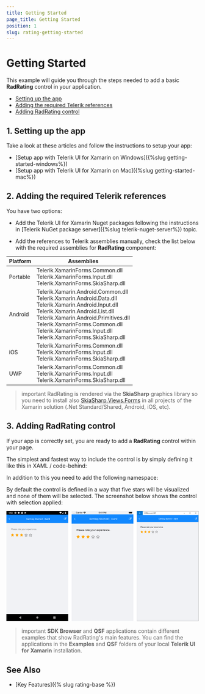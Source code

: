 ```yaml
---
title: Getting Started
page_title: Getting Started
position: 1
slug: rating-getting-started
---
```


# Getting Started

This example will guide you through the steps needed to add a basic **RadRating** control in your application.

* [Setting up the app](#1-setting-up-the-app)
* [Adding the required Telerik references](#2-adding-the-required-telerik-references)
* [Adding RadRating control](#3-adding-radrating-control)

## 1. Setting up the app

Take a look at these articles and follow the instructions to setup your app:

- [Setup app with Telerik UI for Xamarin on Windows]({%slug getting-started-windows%})
- [Setup app with Telerik UI for Xamarin on Mac]({%slug getting-started-mac%})

## 2. Adding the required Telerik references

You have two options:

* Add the Telerik UI for Xamarin Nuget packages following the instructions in [Telerik NuGet package server]({%slug telerik-nuget-server%}) topic.

* Add the references to Telerik assemblies manually, check the list below with the required assemblies for **RadRating** component:

| Platform | Assemblies |
| -------- | ---------- |
| Portable | Telerik.XamarinForms.Common.dll <br/> Telerik.XamarinForms.Input.dll <br/> Telerik.XamarinForms.SkiaSharp.dll |
| Android  | Telerik.Xamarin.Android.Common.dll <br /> Telerik.Xamarin.Android.Data.dll <br/> Telerik.Xamarin.Android.Input.dll <br/> Telerik.Xamarin.Android.List.dll <br /> Telerik.Xamarin.Android.Primitives.dll <br/> Telerik.XamarinForms.Common.dll <br/> Telerik.XamarinForms.Input.dll <br/> Telerik.XamarinForms.SkiaSharp.dll |
| iOS      | Telerik.XamarinForms.Common.dll <br/> Telerik.XamarinForms.Input.dll <br/> Telerik.XamarinForms.SkiaSharp.dll |
| UWP      | Telerik.XamarinForms.Common.dll <br/> Telerik.XamarinForms.Input.dll <br/> Telerik.XamarinForms.SkiaSharp.dll |

>important RadRating is rendered via the **SkiaSharp** graphics library so you need to install also [SkiaSharp.Views.Forms](https://www.nuget.org/packages/SkiaSharp.Views.Forms) in all projects of the Xamarin solution (.Net Standard/Shared, Android, iOS, etc). 

## 3. Adding RadRating control

If your app is correctly set, you are ready to add a **RadRating** control within your page.  

The simplest and fastest way to include the control is by simply defining it like this in XAML / code-behind:

<snippet id='rating-gettingstarted-xaml'/>
<snippet id='rating-gettingstarted-csharp'/>

In addition to this you need to add the following namespace:

<snippet id='xmlns-telerikinput'/>
<snippet id='ns-telerikinput'/>

By default the control is defined in a way that five stars will be visualized and none of them will be selected. The screenshot below shows the control with selection applied:

![](images/rating_getting_started.png)

>important **SDK Browser** and **QSF** applications contain different examples that show RadRating's main features. You can find the applications in the **Examples** and **QSF** folders of your local **Telerik UI for Xamarin** installation.

## See Also

- [Key Features]({% slug rating-base %})